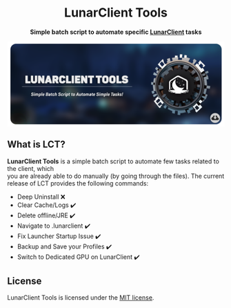 <h1 align="center">
    LunarClient Tools
</h1>
<p align="center">
    <strong>Simple batch script to automate specific <a href="https://lunarclient.com">LunarClient</a> tasks</strong>
</p>
<p align="center">
    <a href=https://github.com/Vaption/LunarClientTools/releases><img align=center src=".github/images/lct_banner.png" width="900" alt="banner"></a></br>
</p>

  ## What is LCT?
  **LunarClient Tools** is a simple batch script to automate few tasks related to the client, which </br> you are already able to do manually (by going through the files). The current release of LCT provides the following commands: </br>
  - Deep Uninstall ❌
  - Clear Cache/Logs ✔️
  - Delete offline/JRE ✔️
  - Navigate to .lunarclient ✔️
  - Fix Launcher Startup Issue ✔️
  - Backup and Save your Profiles ✔️
  - Switch to Dedicated GPU on LunarClient ✔️

  ## License
LunarClient Tools is licensed under the <a href="https://github.com/Vaption/LunarClientTools/blob/main/LICENSE">MIT license</a>.